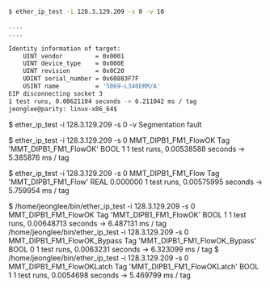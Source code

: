 

```bash
$ ether_ip_test -i 128.3.129.209 -s 0 -v 10

....
....

Identity information of target:
    UINT vendor         = 0x0001
    UINT device_type    = 0x000E
    UINT revision       = 0x0C20
    UDINT serial_number = 0x60883F7F
    USINT name          = '5069-L340ERM/A'
EIP disconnecting socket 3
1 test runs, 0.00621104 seconds -> 6.211042 ms / tag
jeonglee@parity: linux-x86_64$ 
```


$ ether_ip_test -i 128.3.129.209 -s 0 -v 
Segmentation fault


$ ether_ip_test -i 128.3.129.209 -s 0 MMT_DIPB1_FM1_FlowOK
Tag 'MMT_DIPB1_FM1_FlowOK'
BOOL 1
1 test runs, 0.00538588 seconds -> 5.385876 ms / tag


$ ether_ip_test -i 128.3.129.209 -s 0 MMT_DIPB1_FM1_Flow
Tag 'MMT_DIPB1_FM1_Flow'
REAL 0.000000
1 test runs, 0.00575995 seconds -> 5.759954 ms / tag



$ /home/jeonglee/bin/ether_ip_test -i 128.3.129.209 -s 0 MMT_DIPB1_FM1_FlowOK
Tag 'MMT_DIPB1_FM1_FlowOK'
BOOL 1
1 test runs, 0.00648713 seconds -> 6.487131 ms / tag
 /home/jeonglee/bin/ether_ip_test -i 128.3.129.209 -s 0 MMT_DIPB1_FM1_FlowOK_Bypass
Tag 'MMT_DIPB1_FM1_FlowOK_Bypass'
BOOL 0
1 test runs, 0.0063231 seconds -> 6.323099 ms / tag
$ /home/jeonglee/bin/ether_ip_test -i 128.3.129.209 -s 0 MMT_DIPB1_FM1_FlowOKLatch
Tag 'MMT_DIPB1_FM1_FlowOKLatch'
BOOL 1
1 test runs, 0.0054698 seconds -> 5.469799 ms / tag


